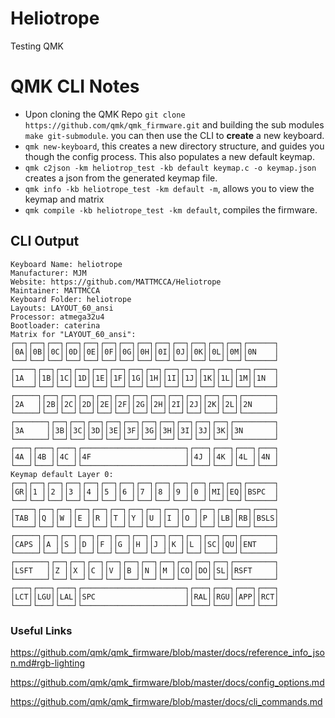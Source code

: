 # Heliotrope

Testing QMK

# QMK CLI Notes

* Upon cloning the QMK Repo `git clone https://github.com/qmk/qmk_firmware.git` and building the sub modules `make git-submodule`. you can then use the CLI to **create** a new keyboard.
* `qmk new-keyboard`, this creates a new directory structure, and guides you though the config process. This also populates a new default keymap.
* `qmk c2json -km heliotrop_test -kb default keymap.c -o keymap.json` creates a json from the generated keymap file.
* `qmk info -kb heliotrope_test -km default -m`, allows you to view the keymap and matrix
* `qmk compile -kb heliotrope_test -km default`, compiles the firmware.

## CLI Output
```
Keyboard Name: heliotrope                                   
Manufacturer: MJM                                                
Website: https://github.com/MATTMCCA/Heliotrope                  
Maintainer: MATTMCCA                                             
Keyboard Folder: heliotrope                                 
Layouts: LAYOUT_60_ansi                                          
Processor: atmega32u4                                            
Bootloader: caterina                                             
Matrix for "LAYOUT_60_ansi":                                     
┌──┐┌──┐┌──┐┌──┐┌──┐┌──┐┌──┐┌──┐┌──┐┌──┐┌──┐┌──┐┌──┐┌──────┐     
│0A││0B││0C││0D││0E││0F││0G││0H││0I││0J││0K││0L││0M││0N    │     
└──┘└──┘└──┘└──┘└──┘└──┘└──┘└──┘└──┘└──┘└──┘└──┘└──┘└──────┘     
┌────┐┌──┐┌──┐┌──┐┌──┐┌──┐┌──┐┌──┐┌──┐┌──┐┌──┐┌──┐┌──┐┌────┐     
│1A  ││1B││1C││1D││1E││1F││1G││1H││1I││1J││1K││1L││1M││1N  │     
└────┘└──┘└──┘└──┘└──┘└──┘└──┘└──┘└──┘└──┘└──┘└──┘└──┘└────┘     
┌─────┐┌──┐┌──┐┌──┐┌──┐┌──┐┌──┐┌──┐┌──┐┌──┐┌──┐┌──┐┌───────┐     
│2A   ││2B││2C││2D││2E││2F││2G││2H││2I││2J││2K││2L││2N     │     
└─────┘└──┘└──┘└──┘└──┘└──┘└──┘└──┘└──┘└──┘└──┘└──┘└───────┘     
┌───────┐┌──┐┌──┐┌──┐┌──┐┌──┐┌──┐┌──┐┌──┐┌──┐┌──┐┌─────────┐     
│3A     ││3B││3C││3D││3E││3F││3G││3H││3I││3J││3K││3N       │     
└───────┘└──┘└──┘└──┘└──┘└──┘└──┘└──┘└──┘└──┘└──┘└─────────┘     
┌───┐┌───┐┌───┐┌───────────────────────┐┌───┐┌───┐┌───┐┌───┐     
│4A ││4B ││4C ││4F                     ││4J ││4K ││4L ││4N │     
└───┘└───┘└───┘└───────────────────────┘└───┘└───┘└───┘└───┘     
Keymap default Layer 0:                                          
┌──┐┌──┐┌──┐┌──┐┌──┐┌──┐┌──┐┌──┐┌──┐┌──┐┌──┐┌──┐┌──┐┌──────┐     
│GR││1 ││2 ││3 ││4 ││5 ││6 ││7 ││8 ││9 ││0 ││MI││EQ││BSPC  │     
└──┘└──┘└──┘└──┘└──┘└──┘└──┘└──┘└──┘└──┘└──┘└──┘└──┘└──────┘     
┌────┐┌──┐┌──┐┌──┐┌──┐┌──┐┌──┐┌──┐┌──┐┌──┐┌──┐┌──┐┌──┐┌────┐     
│TAB ││Q ││W ││E ││R ││T ││Y ││U ││I ││O ││P ││LB││RB││BSLS│     
└────┘└──┘└──┘└──┘└──┘└──┘└──┘└──┘└──┘└──┘└──┘└──┘└──┘└────┘     
┌─────┐┌──┐┌──┐┌──┐┌──┐┌──┐┌──┐┌──┐┌──┐┌──┐┌──┐┌──┐┌───────┐     
│CAPS ││A ││S ││D ││F ││G ││H ││J ││K ││L ││SC││QU││ENT    │     
└─────┘└──┘└──┘└──┘└──┘└──┘└──┘└──┘└──┘└──┘└──┘└──┘└───────┘     
┌───────┐┌──┐┌──┐┌──┐┌──┐┌──┐┌──┐┌──┐┌──┐┌──┐┌──┐┌─────────┐     
│LSFT   ││Z ││X ││C ││V ││B ││N ││M ││CO││DO││SL││RSFT     │     
└───────┘└──┘└──┘└──┘└──┘└──┘└──┘└──┘└──┘└──┘└──┘└─────────┘     
┌───┐┌───┐┌───┐┌───────────────────────┐┌───┐┌───┐┌───┐┌───┐     
│LCT││LGU││LAL││SPC                    ││RAL││RGU││APP││RCT│     
└───┘└───┘└───┘└───────────────────────┘└───┘└───┘└───┘└───┘     

```

### Useful Links


https://github.com/qmk/qmk_firmware/blob/master/docs/reference_info_json.md#rgb-lighting

https://github.com/qmk/qmk_firmware/blob/master/docs/config_options.md

https://github.com/qmk/qmk_firmware/blob/master/docs/cli_commands.md


